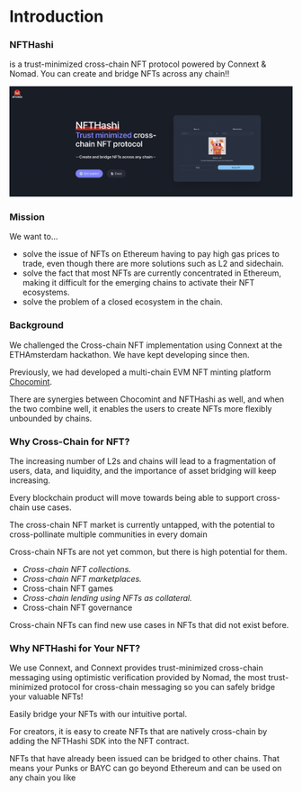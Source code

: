 # Introduction

### NFTHashi

is a trust-minimized cross-chain NFT protocol powered by Connext & Nomad. You can create and bridge NFTs across any chain!!

![NFTHashi](<.gitbook/assets/Screen Shot 2022-07-25 at 17.49.20.png>)

### Mission

We want to...

* solve the issue of NFTs on Ethereum having to pay high gas prices to trade, even though there are more solutions such as L2 and sidechain.
* solve the fact that most NFTs are currently concentrated in Ethereum, making it difficult for the emerging chains to activate their NFT ecosystems.
* solve the problem of a closed ecosystem in the chain.

### Background

We challenged the Cross-chain NFT implementation using Connext at the ETHAmsterdam hackathon. We have kept developing since then.&#x20;

Previously, we had developed a multi-chain EVM NFT minting platform [Chocomint](https://factory.chocomint.app/).&#x20;

There are synergies between Chocomint and NFTHashi as well, and when the two combine well, it enables the users to create NFTs more flexibly unbounded by chains.

### Why Cross-Chain for NFT?

The increasing number of L2s and chains will lead to a fragmentation of users, data, and liquidity, and the importance of asset bridging will keep increasing.

Every blockchain product will move towards being able to support cross-chain use cases.

The cross-chain NFT market is currently untapped, with the potential to cross-pollinate multiple communities in every domain

Cross-chain NFTs are not yet common, but there is high potential for them.

* _Cross-chain NFT collections._
* _Cross-chain NFT marketplaces._
* Cross-chain NFT games
* _Cross-chain lending using NFTs as collateral._
* Cross-chain NFT governance

Cross-chain NFTs can find new use cases in NFTs that did not exist before.

### Why NFTHashi for Your NFT?

We use Connext, and Connext provides trust-minimized cross-chain messaging using optimistic verification provided by Nomad, the most trust-minimized protocol for cross-chain messaging so you can safely bridge your valuable NFTs!

Easily bridge your NFTs with our intuitive portal.

For creators, it is easy to create NFTs that are natively cross-chain by adding the NFTHashi SDK into the NFT contract.

NFTs that have already been issued can be bridged to other chains. That means your Punks or BAYC can go beyond Ethereum and can be used on any chain you like
